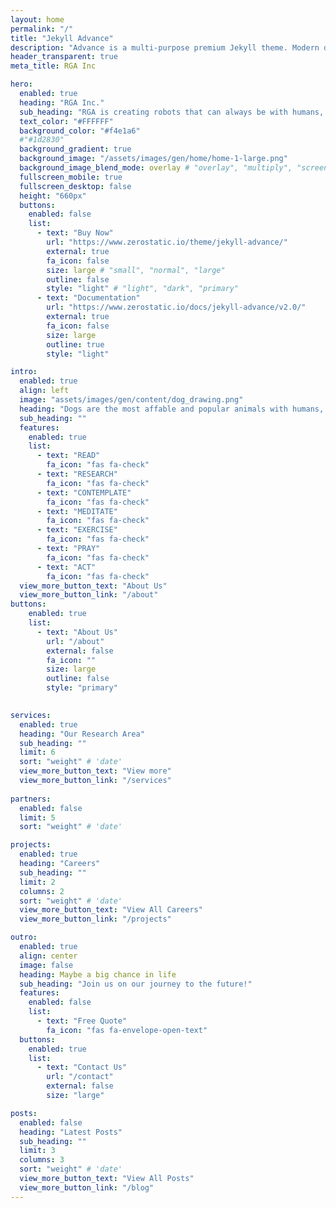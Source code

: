 ```yaml
---
layout: home
permalink: "/"
title: "Jekyll Advance"
description: "Advance is a multi-purpose premium Jekyll theme. Modern design, clean code and highly configurable."
header_transparent: true
meta_title: RGA Inc

hero:
  enabled: true
  heading: "RGA Inc."
  sub_heading: "RGA is creating robots that can always be with humans, both indoors and outdoors, by leveraging top-notch artificial intelligence and mechanical engineering technologies, enabling intellectual and emotional communication with people."
  text_color: "#FFFFFF"
  background_color: "#f4e1a6"
  #"#1d2830"
  background_gradient: true
  background_image: "/assets/images/gen/home/home-1-large.png"
  background_image_blend_mode: overlay # "overlay", "multiply", "screen"
  fullscreen_mobile: true
  fullscreen_desktop: false
  height: "660px"
  buttons:
    enabled: false
    list:
      - text: "Buy Now"
        url: "https://www.zerostatic.io/theme/jekyll-advance/"
        external: true
        fa_icon: false
        size: large # "small", "normal", "large"
        outline: false
        style: "light" # "light", "dark", "primary"
      - text: "Documentation"
        url: "https://www.zerostatic.io/docs/jekyll-advance/v2.0/"
        external: true
        fa_icon: false
        size: large
        outline: true
        style: "light"

intro:
  enabled: true
  align: left
  image: "assets/images/gen/content/dog_drawing.png"
  heading: "Dogs are the most affable and popular animals with humans, having communicated with them on a deep level for a long time. RGA recreates these dogs through engineering. RGA has named this the R.pet. We work with the following principles to achieve challenging and creative goals."
  sub_heading: ""
  features:
    enabled: true
    list:
      - text: "READ"
        fa_icon: "fas fa-check"
      - text: "RESEARCH"
        fa_icon: "fas fa-check"
      - text: "CONTEMPLATE"
        fa_icon: "fas fa-check"
      - text: "MEDITATE"
        fa_icon: "fas fa-check"
      - text: "EXERCISE"
        fa_icon: "fas fa-check"
      - text: "PRAY"
        fa_icon: "fas fa-check"
      - text: "ACT"
        fa_icon: "fas fa-check"
  view_more_button_text: "About Us"
  view_more_button_link: "/about"
buttons:
    enabled: true
    list:
      - text: "About Us"
        url: "/about"
        external: false
        fa_icon: ""
        size: large
        outline: false
        style: "primary"
        

services:
  enabled: true
  heading: "Our Research Area"
  sub_heading: ""
  limit: 6
  sort: "weight" # 'date'
  view_more_button_text: "View more"
  view_more_button_link: "/services"
      
partners:
  enabled: false
  limit: 5
  sort: "weight" # 'date'

projects:
  enabled: true
  heading: "Careers"
  sub_heading: ""
  limit: 2
  columns: 2
  sort: "weight" # 'date'
  view_more_button_text: "View All Careers"
  view_more_button_link: "/projects"

outro:
  enabled: true
  align: center
  image: false
  heading: Maybe a big chance in life
  sub_heading: "Join us on our journey to the future!"
  features:
    enabled: false
    list:
      - text: "Free Quote"
        fa_icon: "fas fa-envelope-open-text"
  buttons:
    enabled: true
    list:
      - text: "Contact Us"
        url: "/contact"
        external: false
        size: "large"

posts:
  enabled: false
  heading: "Latest Posts"
  sub_heading: ""
  limit: 3
  columns: 3
  sort: "weight" # 'date'
  view_more_button_text: "View All Posts"
  view_more_button_link: "/blog"
---
```

